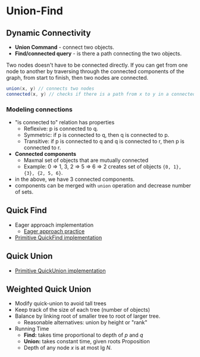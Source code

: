 # Union-Find

## Dynamic Connectivity

- **Union Command** - connect two objects.
- **Find/connected query** - is there a path connecting the two objects.

Two nodes doesn't have to be connected directly. If you can get from one node to another by traversing through the connected components of the graph, from start to finish, then two nodes are connected.

```java
union(x, y) // connects two nodes
connected(x, y) // checks if there is a path from x to y in a connected graph
```

### Modeling connections

- "is connected to" relation has properties
  - Reflexive: p is connected to q.
  - Symmetric: if p is connected to q, then q is connected to p.
  - Transitive: if p is connected to q and q is connected to r, then p is connected to r.
- **Connected components**
  - Maxmal set of objects that are mutually connected
  - Example: 0 => 1, 3, 2 => 5 => 6 => 2
    creates set of objects `{0, 1}, {3}, {2, 5, 6}`.
- in the above, we have 3 connected components.
- components can be merged with `union` operation and decrease number of sets.

## Quick Find

- Eager approach implementation
  - [Eager approach practice](./eager-approach.js)
- [Primitive QuickFind implementation](./QuickFind.js)

## Quick Union
- [Primitive QuickUnion implementation](./QuickUnion.js)

## Weighted Quick Union
- Modify quick-union to avoid tall trees
- Keep track of the size of each tree (number of objects)
- Balance by linking root of smaller tree to root of larger tree.
  - Reasonable alternatives: union by height or "rank"
- Running Time
  - **Find:** takes time proportional to depth of *p* and *q*
  - **Union:** takes constant time, given roots
 Proposition
  - Depth of any node *x* is at most lg *N*.
